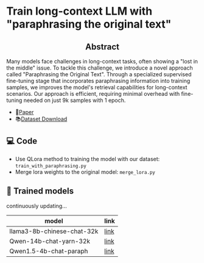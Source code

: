 # Train long-context LLM with "paraphrasing the original text"
##  <center> Abstract </center>
Many models face challenges in long-context tasks, often showing a "lost in the middle" issue. 
To tackle this challenge, we introduce a novel approach called "Paraphrasing the Original Text".
Through a specialized supervised fine-tuning stage that incorporates paraphrasing information into training samples, we improves the model's retrieval capabilities for long-context scenarios.
Our approach is efficient, requiring minimal overhead with fine-tuning needed on just 9k samples with 1 epoch.

* 📄[Paper](https://arxiv.org/abs/2312.11193)
* 📚[Dataset Download](https://huggingface.co/datasets/yuyijiong/Long-Instruction-with-Paraphrasing)

## 💻 Code
* Use QLora method to training the model with our dataset: `train_with_paraphrasing.py`
* Merge lora weights to the original model: `merge_lora.py`

## 🦙 Trained models 
continuously updating...

|model|link|
|---|---|
|llama3-8b-chinese-chat-32k| [link](https://huggingface.co/yuyijiong/llama3-8b-chinese-chat-32k)|
|Qwen-14b-chat-yarn-32k|[link](https://huggingface.co/yuyijiong/Qwen-14b-chat-yarn-32k)|
|Qwen1.5-4b-chat-paraph|[link](https://huggingface.co/yuyijiong/Qwen1.5-4b-chat-paraph)|
